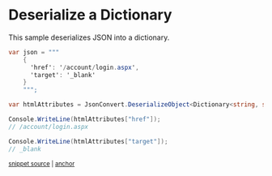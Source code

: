 # Deserialize a Dictionary

This sample deserializes JSON into a dictionary.

<!-- snippet: DeserializeDictionary -->
<a id='snippet-deserializedictionary'></a>
```cs
var json = """
    {
      'href': '/account/login.aspx',
      'target': '_blank'
    }
    """;

var htmlAttributes = JsonConvert.DeserializeObject<Dictionary<string, string>>(json);

Console.WriteLine(htmlAttributes["href"]);
// /account/login.aspx

Console.WriteLine(htmlAttributes["target"]);
// _blank
```
<sup><a href='/src/ArgonTests/Documentation/Samples/Serializer/DeserializeDictionary.cs#L10-L27' title='Snippet source file'>snippet source</a> | <a href='#snippet-deserializedictionary' title='Start of snippet'>anchor</a></sup>
<!-- endSnippet -->
